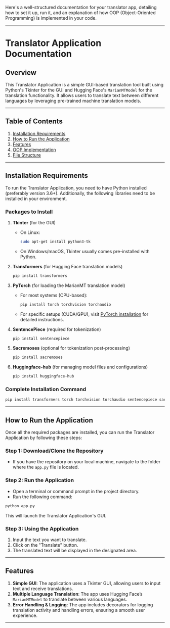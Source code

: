 Here's a well-structured documentation for your translator app, detailing how to set it up, run it, and an explanation of how OOP (Object-Oriented Programming) is implemented in your code.

---

# **Translator Application Documentation**

## **Overview**

This Translator Application is a simple GUI-based translation tool built using Python's Tkinter for the GUI and Hugging Face's `MarianMTModel` for the translation functionality. It allows users to translate text between different languages by leveraging pre-trained machine translation models.

---

## **Table of Contents**
1. [Installation Requirements](#installation-requirements)
2. [How to Run the Application](#how-to-run-the-application)
3. [Features](#features)
4. [OOP Implementation](#oop-implementation)
5. [File Structure](#file-structure)

---

## **Installation Requirements**

To run the Translator Application, you need to have Python installed (preferably version 3.6+). Additionally, the following libraries need to be installed in your environment.

### **Packages to Install**

1. **Tkinter** (for the GUI)
   - On Linux: 
     ```bash
     sudo apt-get install python3-tk
     ```
   - On Windows/macOS, Tkinter usually comes pre-installed with Python.
   
2. **Transformers** (for Hugging Face translation models)
   ```bash
   pip install transformers
   ```

3. **PyTorch** (for loading the MarianMT translation model)
   - For most systems (CPU-based):
     ```bash
     pip install torch torchvision torchaudio
     ```
   - For specific setups (CUDA/GPU), visit [PyTorch installation](https://pytorch.org/get-started/locally/) for detailed instructions.

4. **SentencePiece** (required for tokenization)
   ```bash
   pip install sentencepiece
   ```

5. **Sacremoses** (optional for tokenization post-processing)
   ```bash
   pip install sacremoses
   ```

6. **Huggingface-hub** (for managing model files and configurations)
   ```bash
   pip install huggingface-hub
   ```

### **Complete Installation Command**

```bash
pip install transformers torch torchvision torchaudio sentencepiece sacremoses huggingface-hub
```

---

## **How to Run the Application**

Once all the required packages are installed, you can run the Translator Application by following these steps:

### **Step 1: Download/Clone the Repository**

- If you have the repository on your local machine, navigate to the folder where the `app.py` file is located.

### **Step 2: Run the Application**

- Open a terminal or command prompt in the project directory.
- Run the following command:

```bash
python app.py
```

This will launch the Translator Application's GUI.

### **Step 3: Using the Application**

1. Input the text you want to translate.
2. Click on the "Translate" button.
3. The translated text will be displayed in the designated area.

---

## **Features**

1. **Simple GUI**: The application uses a Tkinter GUI, allowing users to input text and receive translations.
2. **Multiple Language Translation**: The app uses Hugging Face’s `MarianMTModel` to translate between various languages.
3. **Error Handling & Logging**: The app includes decorators for logging translation activity and handling errors, ensuring a smooth user experience.

---

